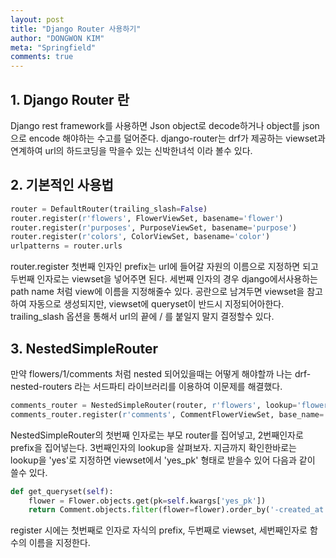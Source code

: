 ```yaml
---
layout: post
title: "Django Router 사용하기"
author: "DONGWON KIM"
meta: "Springfield"
comments: true
---
```


## 1. Django Router 란
Django rest framework를 사용하면 Json object로 decode하거나 object를 json으로 encode 해야하는
수고를 덜어준다. django-router는 drf가 제공하는 viewset과 연계하여 url의 하드코딩을 막을수 있는 신박한녀석
이라 볼수 있다.

## 2. 기본적인 사용법
```python
router = DefaultRouter(trailing_slash=False)
router.register(r'flowers', FlowerViewSet, basename='flower')
router.register(r'purposes', PurposeViewSet, basename='purpose')
router.register(r'colors', ColorViewSet, basename='color')
urlpatterns = router.urls
```

router.register 첫번째 인자인 prefix는 url에 들어갈 자원의 이름으로 지정하면 되고
두번째 인자로는 viewset을 넣어주면 된다. 세번째 인자의 경우 django에서사용하는 path name 처럼 
view에 이름을 지정해줄수 있다. 공란으로 남겨두면 viewset을 참고하여 자동으로 생성되지만, viewset에
queryset이 반드시 지정되어아한다.
trailing_slash 옵션을 통해서 url의 끝에 / 를 붙일지 말지 결정할수 있다.

## 3. NestedSimpleRouter
만약 flowers/1/comments 처럼 nested 되어있을때는 어떻게 해야할까
나는 drf-nested-routers 라는 서드파티 라이브러리를 이용하여 이문제를 해결했다.

```python
comments_router = NestedSimpleRouter(router, r'flowers', lookup='flower')
comments_router.register(r'comments', CommentFlowerViewSet, base_name='flower-comments')
```
NestedSimpleRouter의 첫번째 인자로는 부모 router를 집어넣고, 2번째인자로 prefix을 집어넣는다.
3번째인자의 lookup을 살펴보자. 지금까지 확인한바로는 lookup을 'yes'로 지정하면 viewset에서 'yes_pk' 형태로 
받을수 있어 다음과 같이 쓸수 있다.

```python
def get_queryset(self):
    flower = Flower.objects.get(pk=self.kwargs['yes_pk'])
    return Comment.objects.filter(flower=flower).order_by('-created_at')
```
register 시에는 첫번째로 인자로 자식의 prefix, 두번째로 viewset, 세번째인자로 함수의 이름을 지정한다.
